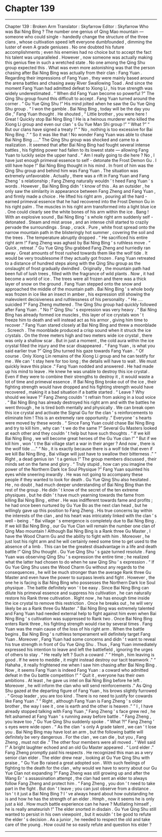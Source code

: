 
# Chapter 139


---

Chapter 139 : Broken Arm
Translator :
Skyfarrow
Editor :
Skyfarrow
Who was Bai Ning Bing ?
The number one genius of Qing Mao mountain — someone who could single - handedly change the structure of the three clans , whose cultivation speed left everyone dumbfounded , dimming the luster of even A grade geniuses . No one doubted his future accomplishments ; even his enemies had no choice but to accept the fact his talent was unparalleled .
However , now someone was actually making this genius flee in such a wretched state .
No one among the Qing Shu group expected this .
What was even more astonishing was that the person chasing after Bai Ning Bing was actually from their clan : Fang Yuan .
Regarding their impressions of Fang Yuan , they were mainly based around the arena battles and chasing away River Swallowing Toad . And since the moment Fang Yuan had admitted defeat to Xiong Li , his true strength was widely underestimated .
“ When did Fang Yuan become so powerful ?”
The Qing Shu group found this difficult to accept .
Fang Yuan turned around the corner .
“ Gu Yue Qing Shu !” His mind jolted when he saw the Gu Yue Qing Shu group .
“ I won the gamble . Bai Ning Bing , today will be the day you die ,” Fang Yuan thought . He shouted , “ Little brother , you were here ! Great ! Quickly stop Bai Ning Bing ! He is a heinous murderer who killed the Xiong Li group and even our clan ’ s Gu Yue Man Shi group !”
“ What ?”
“ But our clans have signed a treaty !”
“ No , nothing is too excessive for Bai Ning Bing .”
“ So it was like that ! No wonder Fang Yuan was able to chase Bai Ning Bing …..”
The Qing Shu group was shocked and came to a realization . It seemed that after Bai Ning Bing had fought several intense battles , his fighting power had fallen to its lowest state — allowing Fang Yuan to luckily seize the upper hand .
“ Am I really going to die here ? No , I have just enough primeval essence to self - detonate the Frost Demon Gu . I still have hope !” Bai Ning Bing thought in his mind . In front of him was the Qing Shu group and behind him was Fang Yuan . The situation was extremely unfavorable .
Actually , there was a rift in Fang Yuan and Fang Zheng ’ s relationship ; Fang Zheng naturally wouldn ’ t heed Fang Yuan ’ s words .
However , Bai Ning Bing didn ’ t know of this . As an outsider , he only saw the similarity in appearance between Fang Zheng and Fang Yuan , and firmly made a choice .
He lifted his right arm , pouring all the hard - earned primeval essence that he had recovered into the Frost Demon Gu in his right palm .
The muscles in his right arm transformed into a light blue ice . One could clearly see the white bones of his arm within the ice .
Bang !
With an explosive sound , Bai Ning Bing ’ s whole right arm suddenly self - detonated .
Steam and mist arose , and an intense chill started to crazily pervade the surroundings .
Snap , crack .
Pure , white frost spread onto the narrow mountain path in the blisteringly hot summer , covering the soil and the trees . The temperature abruptly dropped .
“ He sacrificed his entire right arm !” Fang Zheng was aghast by Bai Ning Bing ’ s ruthless move .
“ Quick , retreat .” Gu Yue Qing Shu grabbed Fang Zheng and hurriedly ran away .
Great amounts of frost rushed towards them like the wolf tide .
It would be very troublesome if they actually got frozen .
Fang Yuan retreated to a distance of hundred steps along with the Qing Shu group as the onslaught of frost gradually dwindled .
Originally , the mountain path had been full of lush trees , filled with the fragrance of wild plants . Now , it had become a world of ice . The trees were all frozen and there was a thick layer of snow on the ground .
Fang Yuan stepped onto the snow and approached the middle of the mountain path .
Bai Ning Bing ’ s whole body was frozen in ice like an insect in amber , his expression still showing the malevolent decisiveness and ruthlessness of his personality .
“ He …. suicided ?” Fang Zheng muttered . The Qing Shu group had quickly followed after Fang Yuan .
“ No !” Qing Shu ’ s expression was very heavy . “ Bai Ning Bing has already formed ice muscles , this layer of ice crystals won ’ t freeze him to death and will instead act as his armor , giving him time to recover .”
Fang Yuan stared closely at Bai Ning Bing and threw a moonblade .
Screech .
The moonblade produced a crisp sound when it struck the ice crystals .
On the three meters high and two meters wide ice crystal , there was only a shallow scar . But in just a moment , the cold aura within the ice crystal filled the injury and the scar disappeared .
“ Fang Yuan , is what you said earlier true ?” Qing Shu turned his gaze towards Fang Yuan .
“ Of course . Only Xiong Lin remains of the Xiong Li group and he can testify for me . We can ’ t stay here for too long ; the details will have to wait . We must quickly leave this place .” Fang Yuan nodded and answered .
He had made up his mind to leave .
He knew he was unable to destroy this ice crystal . Even if they were to combine their strengths to destroy it , it would waste a lot of time and primeval essence .
If Bai Ning Bing broke out of the ice , their fighting strength would have dropped and his fighting strength would have recovered , making it a bad situation if a battle started .
“ Leave ? Why should we leave ?” Fang Zheng couldn ’ t refrain from asking in a loud voice . “ Bai Ning Bing has already destroyed his right arm and with the battles he went through , he is tired both mentally and physically . We can break open this ice crystal and activate the Signal Gu for the clan ’ s reinforcements to eliminate him ! This is an extremely rare opportunity .”
Everyone ’ s hearts were moved by these words .
“ Since Fang Yuan could chase Bai Ning Bing and try to kill him , why can ’ t we do the same ?” Several Gu Masters looked at each other and they couldn ’ t help but have such thoughts .
“ If we kill Bai Ning Bing , we will become great heroes of the Gu Yue clan !”
“ But if we kill him , won ’ t the Bai village start a war in their anger ? And now , there is the wolf tide ….”
“ No , it is exactly because there is a wolf tide that even if we kill Bai Ning Bing , Bai village will just have to swallow their bitterness .”
“ Right , a dead genius isn ’ t a genius !”
The group members discussed , their minds set on the fame and glory .
“ Truly stupid , how can you imagine the power of the Northern Dark Ice Soul Physique ?” Fang Yuan squinted his eyes while sneering inwardly . He was not going to accompany these people if they wanted to look for death .
Gu Yue Qing Shu also hesitated .
He , no doubt , had much deeper understanding of Bai Ning Bing than the rest of the group .
He didn ’ t know of the secret of the ten extreme physiques , but he didn ’ t have much yearning towards the fame from killing Bai Ning Bing , either .
He was indifferent towards fame and profits ; he had once been nurtured by Gu Yue Bo as the next clan head , but he willingly gave up this position to Fang Zheng .
His true concerns lay within the interests of the clan , and his heart was intricately linked with the clan ’ s well - being .
“ Bai village ’ s emergence is completely due to Bai Ning Bing . If we kill Bai Ning Bing , our Gu Yue Clan will remain the number one clan of Qing Mao mountain ! Although Bai Ning Bing is a Rank three Gu Master , I have the Wood Charm Gu and the ability to fight with him . Moreover , he just lost his right arm and he will certainly need some time to get used to the absence of a limb . This can be the greatest disadvantage in a life and death battle !” Qing Shu thought .
Gu Yue Qing Shu ’ s gaze turned resolute .
Fang Yuan was observing Qing Shu ’ s expression the entire time ; he realized what the latter had chosen to do when he saw Qing Shu ’ s expression .
“ If Gu Yue Qing Shu uses the Wood Charm Gu without any regards to the consequences , he will be much stronger than the average Rank three Gu Master and even have the power to surpass levels and fight . However , the one he is facing is Bai Ning Bing who possesses the Northern Dark Ice Soul physique . The battle definitely won ’ t be easy . Since Bai Ning Bing can dilute his primeval essence and suppress his cultivation , he can naturally restore his Rank three cultivation . Right now , he has enough time inside the ice crystal to remove this restriction . Once he breaks out , he will very likely be as a Rank three Gu Master .”
Bai Ning Bing was extremely talented and Fang Yuan had needed external help to fight against him even when Bai Ning Bing ’ s cultivation was suppressed to Rank two .
Once Bai Ning Bing enters Rank three , his fighting strength would rise by several times . Fang Yuan was the main cause of the loss of his right arm . When the battle begins , Bai Ning Bing ’ s ruthless temperament will definitely target Fang Yuan .
Moreover , Fang Yuan had some concerns and didn ’ t want to reveal his true strength in front of Gu Yue Qing Shu .
Thus , Fang Yuan immediately expressed his intention to leave and left the battlefield , ignoring the urges of others to stay .
“ He really left ? Such a coward .”
“ Hmph , him leaving is good . If he were to meddle , it might instead destroy our tacit teamwork .”
“ Hahaha , it really frightened me when I saw him chasing after Bai Ning Bing . Now , it seems Fang Yuan is indeed Fang Yuan : a coward who admitted defeat in the Gu battle competition !”
“ Quit it , everyone has their own ambitions . At least , he gave us intel on Bai Ning Bing before he left . Moreover , he will inform the clan who will send reinforcements .” As Qing Shu gazed at the departing figure of Fang Yuan , his brows slightly furrowed .
“ Group leader , you are too kind . There is no need to justify for cowards like Fang Yuan .”
“ Right , although Fang Yuan is Fang Zheng ’ s older brother , the way I see it , one is earth and the other is heaven .”
” I , I have already stopped talking with Fang Yuan ,” Fang Zheng ’ s face grew red , he felt ashamed at Fang Yuan ’ s running away before battle .
“ Fang Zheng , you leave too ,” Gu Yue Qing Shu suddenly spoke .
“ What ?!” Fang Zheng ’ s eyes were wide open .
“ As the clan ’ s only A grade talent , we can ’ t lose you . Bai Ning Bing may have lost an arm , but the following battle will definitely be very dangerous . For the clan , we can die , but you , Fang Zheng , must not die .”
The other four members were all moved .
“ Well said !” A bright laughter echoed and an old Gu Master appeared .
“ Lord elder .” Fang Zheng promptly paid his respects . He recognized this man as a very senior clan elder .
The elder drew near , looking at Gu Yue Qing Shu with praise , “ Gu Yue Bo raised a great adopted son . With such feelings of fighting to the death for the clan , why would we have to worry about our Gu Yue Clan not expanding ?”
Fang Zheng was still growing up and after the Wang Er ’ s assassination attempt , the clan had sent an elder to always follow Fang Zheng and protect him .
“ Fang Zheng , you don ’ t need to take part in the fight . But don ’ t leave ; you can just observe from a distance . Isn ’ t it just a Bai Ning Bing ? I ’ ve always heard about how outstanding he is and how he has the strength of an elder . Hmph , now it seems he is only just a kid . How much battle experience can he have ? Mutilating himself , he is really amateurish !” The elder snorted in disdain .
Gu Yue Qing Shu still wanted to persist in his own viewpoint , but it wouldn ’ t be good to refute the elder ’ s decision .
As a junior , he needed to respect the old and take care of the young . How could he so easily refute and question his elder ?

---


